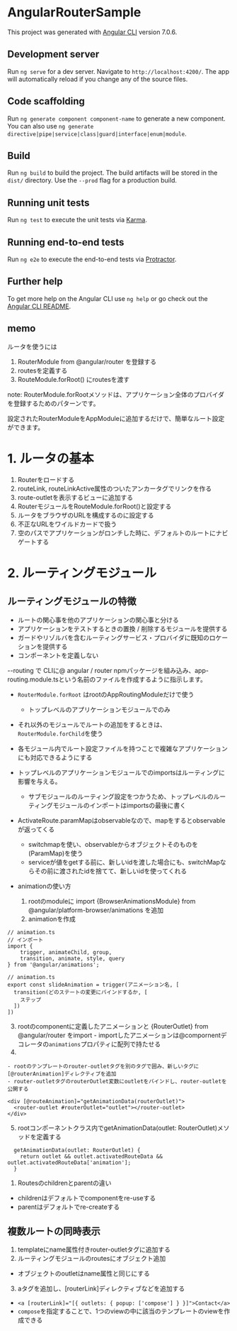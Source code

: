 # AngularRouterSample

This project was generated with [Angular CLI](https://github.com/angular/angular-cli) version 7.0.6.

## Development server

Run `ng serve` for a dev server. Navigate to `http://localhost:4200/`. The app will automatically reload if you change any of the source files.

## Code scaffolding

Run `ng generate component component-name` to generate a new component. You can also use `ng generate directive|pipe|service|class|guard|interface|enum|module`.

## Build

Run `ng build` to build the project. The build artifacts will be stored in the `dist/` directory. Use the `--prod` flag for a production build.

## Running unit tests

Run `ng test` to execute the unit tests via [Karma](https://karma-runner.github.io).

## Running end-to-end tests

Run `ng e2e` to execute the end-to-end tests via [Protractor](http://www.protractortest.org/).

## Further help

To get more help on the Angular CLI use `ng help` or go check out the [Angular CLI README](https://github.com/angular/angular-cli/blob/master/README.md).


## memo


ルータを使うには

1. RouterModule from @angular/router を登録する
2. routesを定義する
3. RouteModule.forRoot() にroutesを渡す

note: RouterModule.forRootメソッドは、アプリケーション全体のプロバイダを登録するためのパターンです。

設定されたRouterModuleをAppModuleに追加するだけで、簡単なルート設定ができます。


# 1. ルータの基本

1. Routerをロードする
2. routeLink, routeLinkActive属性のついたアンカータグでリンクを作る
3. route-outletを表示するビューに追加する
4. RouterモジュールをRouteModule.forRoot()と設定する
5. ルータをブラウザのURLを構成するのに設定する
6. 不正なURLをワイルドカードで扱う
7. 空のパスでアプリケーションがロンチした時に、デフォルトのルートにナビゲートする

# 2. ルーティングモジュール

## ルーティングモジュールの特徴
- ルートの関心事を他のアプリケーションの関心事と分ける
- アプリケーションをテストするときの置換 / 削除するモジュールを提供する
- ガードやリゾルバを含むルーティングサービス・プロバイダに既知のロケーションを提供する
- コンポーネントを定義しない


--routing で CLIに@ angular / router npmパッケージを組み込み、app-routing.module.tsという名前のファイルを作成するように指示します。

- `RouterModule.forRoot` はrootのAppRoutingModuleだけで使う
  - トップレベルのアプリケーションモジュールでのみ
- それ以外のモジュールでルートの追加をするときは、`RouterModule.forChild`を使う

- 各モジュール内でルート設定ファイルを持つことで複雑なアプリケーションにも対応できるようにする

- トップレベルのアプリケーションモジュールでのimportsはルーティングに影響を与える。
  - サブモジュールのルーティング設定をつかうため、トップレベルのルーティングモジュールのインポートはimportsの最後に書く

- ActivateRoute.paramMapはobservableなので、mapをするとobservableが返ってくる
  - switchmapを使い、observableからオブジェクトそのものを(ParamMap)を使う
  - serviceが値をgetする前に、新しいidを渡した場合にも、switchMapならその前に渡されたidを捨てて、新しいidを使ってくれる


- animationの使い方
  1. rootのmoduleに import {BrowserAnimationsModule} from @angular/platform-browser/animations を追加
  2. animationを作成
```
// animation.ts
// インポート
import {
    trigger, animateChild, group,
    transition, animate, style, query
} from '@angular/animations';
```

```
// animation.ts
export const slideAnimation = trigger(アニメーション名, [
  transition(どのステートの変更にバインドするか, [
    ステップ
  ])
])
```

  3. rootのcomponentに定義したアニメーションと {RouterOutlet} from @angular/router をimport
    - importしたアニメーションは@compornentデコレータの`animations`プロパティに配列で持たせる
  4. 
    - rootのテンプレートのrouter-outletタグを別のタグで囲み、新しいタグに[@routerAnimation]ディレクティブを追加
    - router-outletタグのrouterOutlet変数にoutletをバインドし、router-outletを公開する
```
<div [@routeAnimation]="getAnimationData(routerOutlet)">
  <router-outlet #routerOutlet="outlet"></router-outlet>
</div>
```
  5. rootコンポーネントクラス内でgetAnimationData(outlet: RouterOutlet)メソッドを定義する
```
  getAnimationData(outlet: RouterOutlet) {
    return outlet && outlet.activatedRouteData && outlet.activatedRouteData['animation'];
  }
```



1. Routesのchildrenとparentの違い
  - childrenはデフォルトでcomponentをre-useする
  - parentはデフォルトでre-createする


## 複数ルートの同時表示

1. templateにname属性付きrouter-outletタグに追加する
2. ルーティングモジュールのroutesにオブジェクト追加
  - オブジェクトのoutletはname属性と同じにする
3. aタグを追加し、[routerLink]ディレクティブなどを追加する
  - `<a [routerLink]="[{ outlets: { popup: ['compose'] } }]">Contact</a>`
  - `compose`を指定することで、1つのviewの中に該当のテンプレートのviewを作成できる



